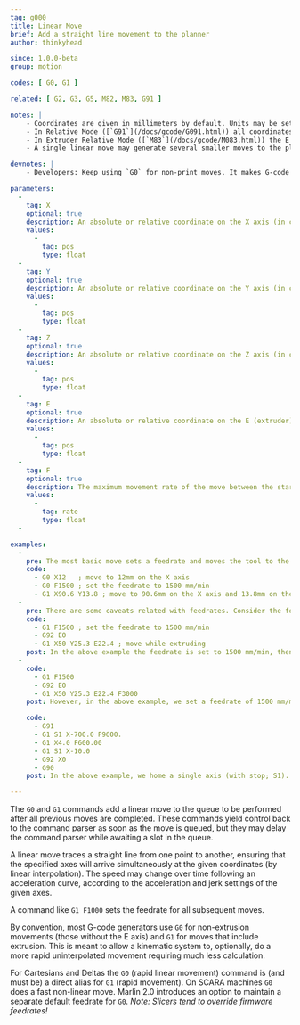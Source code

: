 ```yaml
---
tag: g000
title: Linear Move
brief: Add a straight line movement to the planner
author: thinkyhead

since: 1.0.0-beta
group: motion

codes: [ G0, G1 ]

related: [ G2, G3, G5, M82, M83, G91 ]

notes: |
    - Coordinates are given in millimeters by default. Units may be set to inches by [`G20`](/docs/gcode/G020.html).
    - In Relative Mode ([`G91`](/docs/gcode/G091.html)) all coordinates are interpreted as relative, adding onto the previous position.
    - In Extruder Relative Mode ([`M83`](/docs/gcode/M083.html)) the E coordinate is interpreted as relative, adding onto the previous E position.
    - A single linear move may generate several smaller moves to the planner due to kinematics and bed leveling compensation. Printing performance can be tuned by adjusting segments-per-second.

devnotes: |
    - Developers: Keep using `G0` for non-print moves. It makes G-code more adaptable to lasers, engravers, etc.

parameters:
  -
    tag: X
    optional: true
    description: An absolute or relative coordinate on the X axis (in current units).
    values:
      -
        tag: pos
        type: float
  -
    tag: Y
    optional: true
    description: An absolute or relative coordinate on the Y axis (in current units).
    values:
      -
        tag: pos
        type: float
  -
    tag: Z
    optional: true
    description: An absolute or relative coordinate on the Z axis (in current units).
    values:
      -
        tag: pos
        type: float
  -
    tag: E
    optional: true
    description: An absolute or relative coordinate on the E (extruder) axis (in current units). The E axis describes the position of the filament in terms of input to the extruder feeder.
    values:
      -
        tag: pos
        type: float
  -
    tag: F
    optional: true
    description: The maximum movement rate of the move between the start and end point. The feedrate set here applies to subsequent moves that omit this parameter.
    values:
      -
        tag: rate
        type: float
  -

examples:
  -
    pre: The most basic move sets a feedrate and moves the tool to the given position.
    code:
      - G0 X12   ; move to 12mm on the X axis
      - G0 F1500 ; set the feedrate to 1500 mm/min
      - G1 X90.6 Y13.8 ; move to 90.6mm on the X axis and 13.8mm on the Y axis
  -
    pre: There are some caveats related with feedrates. Consider the following&#x3A;
    code:
      - G1 F1500 ; set the feedrate to 1500 mm/min
      - G92 E0
      - G1 X50 Y25.3 E22.4 ; move while extruding
    post: In the above example the feedrate is set to 1500 mm/min, then the tool is moved 50mm on the X axis and 25.3mm on the Y axis while extruding 22.4mm of filament between the two points.
  -
    code:
      - G1 F1500
      - G92 E0
      - G1 X50 Y25.3 E22.4 F3000
    post: However, in the above example, we set a feedrate of 1500 mm/min on line 1 then do the move described above, accelerating to a feedrate of 3000 mm/min (if possible). The extrusion will accelerate along with the X and Y movement, so everything stays synchronized.

    code:
      - G91 
      - G1 S1 X-700.0 F9600.
      - G1 X4.0 F600.00
      - G1 S1 X-10.0
      - G92 X0
      - G90
    post: In the above example, we home a single axis (with stop; S1). First we set the machine to relative position (G91). Set a feedrate of 9600 mm/min on line 2 then do the move described above, stopping the axis when homing stop is activated (line 2 axis move should be longer than machine axis). Reducing speed to 600 mm/min for accuracy and moving off the axis homing stop. Return to homing stop with reduced speed on line 4. Reset axis 0 position and return to absolute positioning. 

---
```

The `G0` and `G1` commands add a linear move to the queue to be performed after all previous moves are completed. These commands yield control back to the command parser as soon as the move is queued, but they may delay the command parser while awaiting a slot in the queue.

A linear move traces a straight line from one point to another, ensuring that the specified axes will arrive simultaneously at the given coordinates (by linear interpolation). The speed may change over time following an acceleration curve, according to the acceleration and jerk settings of the given axes.

A command like `G1 F1000` sets the feedrate for all subsequent moves.

By convention, most G-code generators use `G0` for non-extrusion movements (those without the E axis) and `G1` for moves that include extrusion. This is meant to allow a kinematic system to, optionally, do a more rapid uninterpolated movement requiring much less calculation.

For Cartesians and Deltas the `G0` (rapid linear movement) command is (and must be) a direct alias for `G1` (rapid movement). On SCARA machines `G0` does a fast non-linear move. Marlin 2.0 introduces an option to maintain a separate default feedrate for `G0`. *Note: Slicers tend to override firmware feedrates!*
